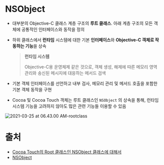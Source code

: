 # NSObject

- 대부분의 Objective-C 클래스 계층 구조의 **루트 클래스**. 아래 계층 구조의 모든 객체에 공통적인 인터페이스와 동작을 정의

- 하위 클래스에서 **런타임** 시스템에 대한 기본 **인터페이스**와 **Objective-C 객체로 작동하는 기능**을 상속

  > **런타임 시스템**
  >
  > Objective-C용 운영체제 같은 것으로, 객체 생성, 해제에 따른 메모리 영역 관리와 송신된 메시지에 대응하는 메서드 검색

- 기본 객체 인터페이스를 선언하고 내부 검사, 메모리 관리 및 메서드 호출을 포함한 기본 객체 동작을 구현

- Cocoa 및 Cocoa Touch 객체는 루트 클래스인 `NSObject` 의 상속을 통해, 런타임 시스템 기능을 고려하지 않아도 많은 관련 기능들 이용할 수 있음 



![2021-03-25 at 06.43.00 AM-rootclass](https://zdodev.github.io/assets/image/2021-03-25%20at%2006.43.00%20AM-rootclass.png)





# 출처

- [Cocoa Touch의 Root 클래스인 NSObject 클래스에 대해서](https://zdodev.github.io/swift/NSObject/)
- [NSObject](https://developer.apple.com/documentation/objectivec/nsobject)

